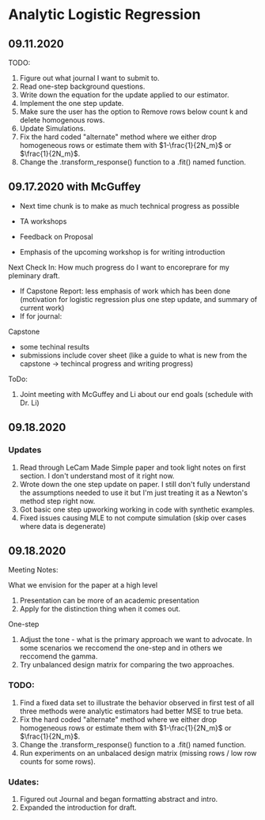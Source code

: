 # Analytic Logistic Regression


## 09.11.2020

TODO:
1. Figure out what journal I want to submit to.
2. Read one-step background questions.
3. Write down the equation for the update applied to our estimator.
4. Implement the one step update.
5. Make sure the user has the option to Remove rows below count k and delete homogenous rows.
6. Update Simulations.
7. Fix the hard coded "alternate" method where we either drop homogeneous rows or estimate them with $1-\frac{1}{2N_m}$ or $\frac{1}{2N_m}$.
8. Change the .transform_response() function to a .fit() named function.

## 09.17.2020 with McGuffey

- Next time chunk is to make as much technical progress as possible
- TA workshops

- Feedback on Proposal
- Emphasis of the upcoming workshop is for writing introduction

Next Check In: How much progress do I want to encoreprare for my pleminary draft. 
- If Capstone Report: less emphasis of work which has been done (motivation for logistic regression plus one step update, and summary of current work)
- If for journal:

Capstone
- some techinal results
- submissions include cover sheet (like a guide to what is new from the capstone -> techincal progress and writing progress)

ToDo:

1. Joint meeting with McGuffey and Li about our end goals (schedule with Dr. Li)


## 09.18.2020 

### Updates
1. Read through LeCam Made Simple paper and took light notes on first section. I don't understand most of it right now.
2. Wrote down the one step update on paper. I still don't fully understand the assumptions needed to use it but I'm just treating it as a Newton's method step right now.
3. Got basic one step upworking working in code with synthetic examples.
4. Fixed issues causing MLE to not compute simulation (skip over cases where data is degenerate)


## 09.18.2020
Meeting Notes:

What we envision for the paper at a high level
1. Presentation can be more of an academic presentation
2. Apply for the distinction thing when it comes out.

One-step
1. Adjust the tone - what is the primary approach we want to advocate. In some scenarios we reccomend the one-step and in others we reccomend the gamma.
2. Try unbalanced design matrix for comparing the two approaches.

### TODO:

1. Find a fixed data set to illustrate the behavior observed in first test of all three methods were analytic estimators had better MSE to true beta.
2. Fix the hard coded "alternate" method where we either drop homogeneous rows or estimate them with $1-\frac{1}{2N_m}$ or $\frac{1}{2N_m}$.
3. Change the .transform_response() function to a .fit() named function.
4. Run experiments on an unbalaced design matrix (missing rows / low row counts for some rows).


### Udates:
1. Figured out Journal and began formatting abstract and intro.
2. Expanded the introduction for draft.






